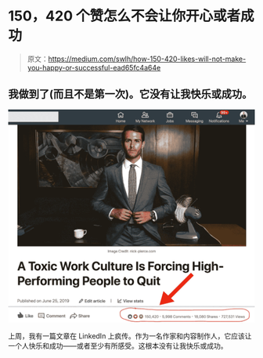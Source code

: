 # 150，420 个赞怎么不会让你开心或者成功

> 原文：<https://medium.com/swlh/how-150-420-likes-will-not-make-you-happy-or-successful-ead65fc4a64e>

## 我做到了(而且不是第一次)。它没有让我快乐或成功。

![](img/de7f3ec0cd30c5be0c5a3af02f83ad3d.png)

上周，我有一篇文章在 LinkedIn 上疯传。作为一名作家和内容制作人，它应该让一个人快乐和成功——或者至少有所感受。这根本没有让我快乐或成功。